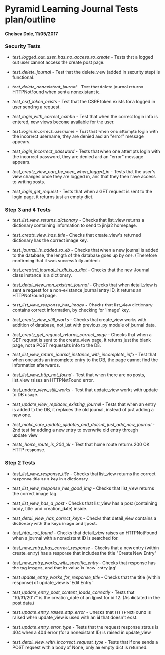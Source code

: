 # Pyramid Learning Journal Tests plan/outline
#### Chelsea Dole, 11/05/2017

### Security Tests

* *test_logged_out_user_has_no_access_to_create* - Tests that a logged out user cannot access the create post page. 

* *test_delete_journal* - Test that the delete_view (added in security step) is functional. 

* *test_delete_nonexistent_journal* - Test that delete journal returns HTTPNotFound when sent a nonexistant id. 

* *test_csrf_token_exists* - Test that the CSRF token exists for a logged in user sending a request. 

* *test_login_with_correct_combo* - Test that when the correct login info is entered, new views become available for the user. 

* *test_login_incorrect_username* - Test that when one attempts login with the incorrect username, they are denied and an "error" message appears. 

* *test_login_incorrect_password* - Tests that when one attempts login with the incorrect password, they are denied and an "error" message appears. 

* *test_create_view_can_be_seen_when_logged_in* - Tests that the user's view changes once they are logged in, and that they then have access to writing posts. 

* *test_login_get_request* - Tests that when a GET request is sent to the login page, it returns just an empty dict.


### Step 3 and 4 Tests

* *test_list_view_returns_dictionary* - Checks that list_view returns a dictionary containing information to send to jinja2 homepage. 

* *test_create_view_has_title* - Checks that create_view's returned dictionary has the correct image key.

* *test_journal_is_added_to_db* - Checks that when a new journal is added to the database, the length of the database goes up by one. (Therefore confirming that it was successfully added.)

* *test_created_journal_in_db_is_a_dict* - Checks that the new Journal class instance is a dictionary.

* *test_detail_view_non_existent_journal* - Checks that when detail_view is sent a request for a non-existance journal entry ID, it returns an HTTPNotFound page.

* *test_list_view_response_has_image* - Checks that list_view dictionary contains correct information, by checking for 'image' key.

* *test_create_view_still_works* - Checks that create_view works with addition of database, not just with previous .py module of journal data. 

* *test_create_get_request_returns_correct_page* - Checks that when a GET request is sent to the create_view page, it returns just the blank page, not a POST request/its info to the DB. 

* *test_list_view_return_journal_instance_with_incomplete_info* - Test that when one adds an incomplete entry to the DB, the page cannot find the information afterwards. 

* *test_list_view_http_not_found* - Test that when there are no posts, list_view raises an HTTPNotFound error. 

* *test_update_view_still_works* - Test that update_view works with update to DB usage. 

* *test_update_view_replaces_existing_journal* - Tests that when an entry is added to the DB, it replaces the old journal, instead of just adding a new one.

* *test_make_sure_update_updates_and_doesnt_just_add_new_journal* - 2nd test for adding a new entry to overwrite old entry through update_view

* *tests_home_route_is_200_ok* - Test that home route returns 200 OK HTTP response. 


### Step 2 Tests

* *test_list_view_response_title* - Checks that list_view returns the correct response title as a key in a dictionary. 

* *test_list_view_response_has_good_img* - Checks that list_view returns the correct image tag. 

* *test_list_view_has_a_post* - Checks that list_view has a post (containing body, title, and creation_date) inside. 

* *test_detail_view_has_correct_keys* - Checks that detail_view contains a dictionary with the keys image and ljpost. 

* *test_http_not_found* - Checks that detail_view raises an HTTPNotFound when a journal with a nonexistant ID is searched for. 

* *test_new_entry_has_correct_response* - Checks that a new entry (within create_entry) has a response that includes the title "Create New Entry"

* *test_new_entry_works_with_specific_entry* - Checks that response has the tag images, and that its value is 'new-entry.jpg'

* *test update_entry_works_for_response_title* - Checks that the title (within response) of update_view is 'Edit Entry'

* *test_update_entry_post_content_loads_correctly* - Tests that "10/31/2017" is the creation_date of an ljpost for id 12. (As dictated in the post data.)

* *test_update_entry_raises_http_error* - Checks that HTTPNotFound is raised when update_view is used with  an id that doesn't exist. 

* *test_update_entry_error_type* - Tests that the request response status is 404 when a 404 error (for a nonexistant ID) is raised in update_view

* *test_detail_view_with_incorrect_request_type* - Tests that if one sends a POST request with a body of None, only an empty dict is returned. 

